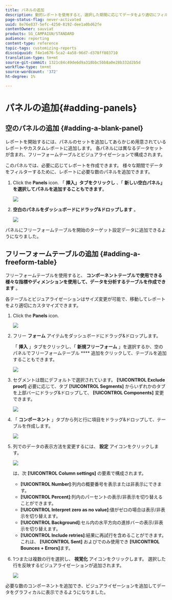 ```yaml
---
title: パネルの追加
description: 動的レポートを使用すると、選択した期間に応じてデータをより適切にフィルターするパネルを追加できます。
page-status-flag: never-activated
uuid: 8e76e837-5efc-4250-8192-dee1a0bd62fe
contentOwner: sauviat
products: SG_CAMPAIGN/STANDARD
audience: reporting
content-type: reference
topic-tags: customizing-reports
discoiquuid: f4e1e676-5ca2-4a58-96d7-d378ff803710
translation-type: tm+mt
source-git-commit: 1321c84c49de6d9a318bbc5bb8a0e28b332d2b5d
workflow-type: tm+mt
source-wordcount: '372'
ht-degree: 1%

---
```



# パネルの追加{#adding-panels}

## 空のパネルの追加 {#adding-a-blank-panel}

レポートを開始するには、パネルのセットを追加してあらかじめ用意されているレポートやカスタムレポートに追加します。 各パネルには異なるデータセットが含まれ、フリーフォームテーブルとビジュアライゼーションで構成されます。

このパネルでは、必要に応じてレポートを作成できます。 様々な期間でデータをフィルターするために、レポートに必要な数のパネルを追加できます。

1. Click the **Panels** icon. 「 **挿入」タブをクリックし** 、「 **新しい空白パネル」を選択してパネルを追加することもできます**。

   ![](assets/dynamic_report_panel_1.png)

1. **空白のパネルをダッシュボードにドラッグ&amp;ドロップします** 。

   ![](assets/dynamic_report_panel.png)

パネルにフリーフォームテーブルを開始のターゲット設定データに追加できるようになりました。

## フリーフォームテーブルの追加 {#adding-a-freeform-table}

フリーフォームテーブルを使用すると、 **コンポーネントテーブルで使用できる様々な指標やディメンションを使用して、データを分析するテーブルを作成できます** 。

各テーブルとビジュアライゼーションはサイズ変更が可能で、移動してレポートをより適切にカスタマイズできます。

1. Click the **Panels** icon.

   ![](assets/dynamic_report_panel_1.png)

1. フリー **フォーム** アイテムをダッシュボードにドラッグ&amp;ドロップします。

   「 **挿入** 」タブをクリックし、「 **新規フリーフォーム** 」を選択するか、空のパネルでフリーフォームテーブル **** 追加をクリックして、テーブルを追加することもできます。

   ![](assets/dynamic_report_panel_2.png)

1. セグメントは既にデフォルトで選択されています。 **[!UICONTROL Exclude proof]** 必要に応じて、タブ **[!UICONTROL Segments]** からいずれかのタブを上部バーにドラッグ&amp;ドロップして、 **[!UICONTROL Components]** 変更できます。

   ![](assets/dynamic_report_panel_3.png)

1. 「 **コンポーネント** 」タブから列と行に項目をドラッグ&amp;ドロップして、テーブルを作成します。

   ![](assets/dynamic_report_freeform_3.png)

1. 列でのデータの表示方法を変更するには、 **設定** アイコンをクリックします。

   ![](assets/dynamic_report_freeform_4.png)

   は、次 **[!UICONTROL Column settings]** の要素で構成されます。

   * **[!UICONTROL Number]**:列内の概要番号を表示または非表示にできます。
   * **[!UICONTROL Percent]**:列内のパーセントの表示/非表示を切り替えることができます。
   * **[!UICONTROL Interpret zero as no value]**:値がゼロの場合は表示/非表示を切り替えます。
   * **[!UICONTROL Background]**:セル内の水平方向の進捗バーの表示/非表示を切り替えます。
   * **[!UICONTROL Include retries]**:結果に再試行を含めることができます。 これは、 **[!UICONTROL Sent]** およびでのみ使用でき **[!UICONTROL Bounces + Errors]**&#x200B;ます。

1. 1つまたは複数の行を選択し、 **視覚化** アイコンをクリックします。 選択した行を反映するビジュアライゼーションが追加されます。

   ![](assets/dynamic_report_freeform_5.png)

必要な数のコンポーネントを追加でき、ビジュアライゼーションを追加してデータをグラフィカルに表示できるようになりました。
